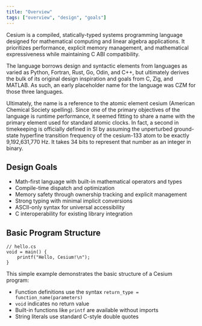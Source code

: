 ```yaml
---
title: "Overview"
tags: ["overview", "design", "goals"]
---
```


Cesium is a compiled, statically-typed systems programming language designed for mathematical computing and linear algebra applications. It prioritizes performance, explicit memory management, and mathematical expressiveness while maintaining C ABI compatibility.

The language borrows design and syntactic elements from languages as varied as Python, Fortran, Rust, Go, Odin, and C++, but ultimately derives the bulk of its original design inspiration and goals from C, Zig, and MATLAB. As such, an early placeholder name for the language was CZM for those three languages.

Ultimately, the name is a reference to the atomic element cesium (American Chemical Society spelling). Since one of the primary objectives of the language is runtime performance, it seemed fitting to share a name with the primary element used for standard atomic clocks. In fact, a second in timekeeping is officially defined in SI by assuming the unperturbed ground-state hyperfine transition frequency of the cesium-133 atom to be exactly 9,192,631,770 Hz. It takes 34 bits to represent that number as an integer in binary.

## Design Goals

- Math-first language with built-in mathematical operators and types
- Compile-time dispatch and optimization
- Memory safety through ownership tracking and explicit management
- Strong typing with minimal implicit conversions
- ASCII-only syntax for universal accessibility
- C interoperability for existing library integration

## Basic Program Structure

```cesium
// hello.cs
void = main() {
    printf("Hello, Cesium!\n");
}
```

This simple example demonstrates the basic structure of a Cesium program:

- Function definitions use the syntax `return_type = function_name(parameters)`
- `void` indicates no return value
- Built-in functions like `printf` are available without imports
- String literals use standard C-style double quotes
